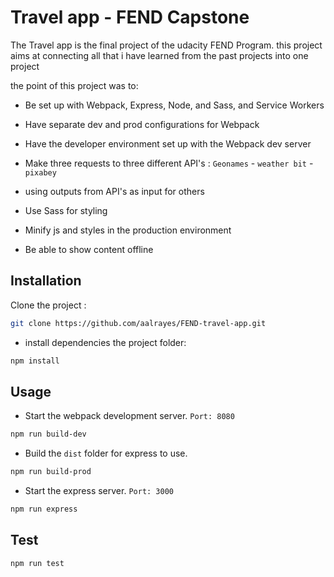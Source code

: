 # Travel app - FEND Capstone

The Travel app is the final project of the udacity FEND Program. this project aims at connecting all that i have learned from the past projects into one project

the point of this project was to:

-  Be set up with Webpack, Express, Node, and Sass, and Service Workers

- Have separate dev and prod configurations for Webpack

- Have the developer environment set up with the Webpack dev server

- Make three requests to three different API's : `Geonames` - `weather bit` - `pixabey`
- using outputs from API's as input for others 
- Use Sass for styling

- Minify js and styles in the production environment

- Be able to show content offline

## Installation

Clone the project :

```bash
git clone https://github.com/aalrayes/FEND-travel-app.git
```
- install dependencies the project folder:
```bash
npm install 
```
## Usage

- Start the webpack development server. `Port: 8080`
```bash
npm run build-dev
```
- Build the `dist` folder for express to use.
```bash
npm run build-prod
```
- Start the express server. `Port: 3000`
```bash
npm run express
```
## Test
```bash
npm run test
```
